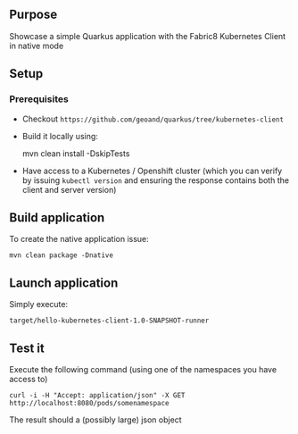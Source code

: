 ## Purpose 

Showcase a simple Quarkus application with the Fabric8 Kubernetes Client in native mode

## Setup

### Prerequisites

* Checkout `https://github.com/geoand/quarkus/tree/kubernetes-client`  

* Build it locally using:


    mvn clean install -DskipTests
    
* Have access to a Kubernetes / Openshift cluster (which you can verify by issuing `kubectl version` and ensuring the response contains both the client and server version)
    
## Build application

To create the native application issue:

    mvn clean package -Dnative
    
## Launch application

Simply execute:

    target/hello-kubernetes-client-1.0-SNAPSHOT-runner         
    
## Test it

    
Execute the following command (using one of the namespaces you have access to)

    curl -i -H "Accept: application/json" -X GET http://localhost:8080/pods/somenamespace
    
The result should a (possibly large) json object    
